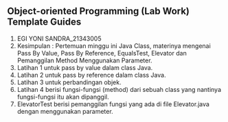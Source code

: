 ## Object-oriented Programming (Lab Work) Template Guides
1. EGI YONI SANDRA_21343005
2. Kesimpulan : Pertemuan minggu ini Java Class, materinya mengenai Pass By Value, Pass By Reference, EqualsTest, Elevator dan Pemanggilan Method Menggunakan Parameter.
3. Latihan 1 untuk pass by value dalam class Java.
4. Latihan 2 untuk pass by reference dalam class Java.
5. Latihan 3 untuk perbandingan objek.
6. Latihan 4 berisi fungsi-fungsi (method) dari sebuah class yang nantinya fungsi-fungsi itu akan dipanggil.
7. ElevatorTest berisi pemanggilan fungsi yang ada di file Elevator.java dengan menggunakan parameter.
